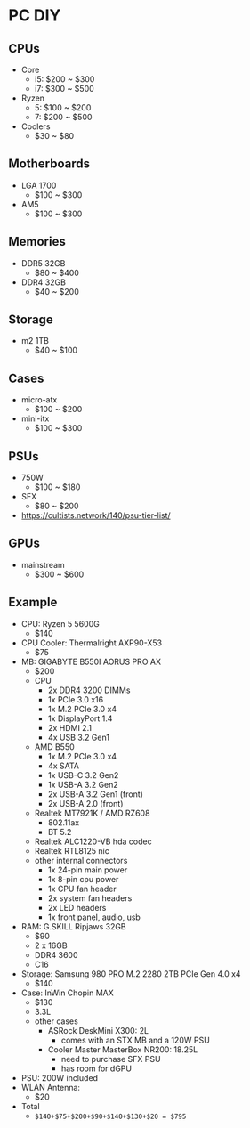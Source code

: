 PC DIY
======

## CPUs

- Core
  - i5: $200 ~ $300
  - i7: $300 ~ $500
- Ryzen
  - 5: $100 ~ $200
  - 7: $200 ~ $500
- Coolers
  - $30 ~ $80

## Motherboards

- LGA 1700
  - $100 ~ $300
- AM5
  - $100 ~ $300

## Memories

- DDR5 32GB
  - $80 ~ $400
- DDR4 32GB
  - $40 ~ $200

## Storage

- m2 1TB
  - $40 ~ $100

## Cases

- micro-atx
  - $100 ~ $200
- mini-itx
  - $100 ~ $300

## PSUs

- 750W
  - $100 ~ $180
- SFX
  - $80 ~ $200
- <https://cultists.network/140/psu-tier-list/>

## GPUs

- mainstream
  - $300 ~ $600

## Example

- CPU: Ryzen 5 5600G
  - $140
- CPU Cooler: Thermalright AXP90-X53
  - $75
- MB: GIGABYTE B550I AORUS PRO AX
  - $200
  - CPU
    - 2x DDR4 3200 DIMMs
    - 1x PCIe 3.0 x16
    - 1x M.2 PCIe 3.0 x4
    - 1x DisplayPort 1.4
    - 2x HDMI 2.1
    - 4x USB 3.2 Gen1
  - AMD B550
    - 1x M.2 PCIe 3.0 x4
    - 4x SATA
    - 1x USB-C 3.2 Gen2
    - 1x USB-A 3.2 Gen2
    - 2x USB-A 3.2 Gen1 (front)
    - 2x USB-A 2.0 (front)
  - Realtek MT7921K / AMD RZ608
    - 802.11ax
    - BT 5.2
  - Realtek ALC1220-VB hda codec
  - Realtek RTL8125 nic
  - other internal connectors
    - 1x 24-pin main power
    - 1x 8-pin cpu power
    - 1x CPU fan header
    - 2x system fan headers
    - 2x LED headers
    - 1x front panel, audio, usb
- RAM: G.SKILL Ripjaws 32GB
  - $90
  - 2 x 16GB
  - DDR4 3600
  - C16
- Storage: Samsung 980 PRO M.2 2280 2TB PCIe Gen 4.0 x4
  - $140
- Case: InWin Chopin MAX
  - $130
  - 3.3L
  - other cases
    - ASRock DeskMini X300: 2L
      - comes with an STX MB and a 120W PSU
    - Cooler Master MasterBox NR200: 18.25L
      - need to purchase SFX PSU
      - has room for dGPU
- PSU: 200W included
- WLAN Antenna:
  - $20
- Total
  - `$140+$75+$200+$90+$140+$130+$20 = $795`
